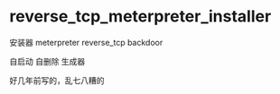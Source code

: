 # reverse_tcp_meterpreter_installer
安装器 meterpreter reverse_tcp  backdoor

自启动
自删除
生成器

好几年前写的，乱七八糟的
